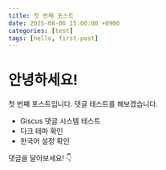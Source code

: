 ```yaml
---
title: 첫 번째 포스트
date: 2025-08-06 15:00:00 +0900
categories: [test]
tags: [hello, first-post]
---
```


# 안녕하세요!

첫 번째 포스트입니다. 댓글 테스트를 해보겠습니다.

- Giscus 댓글 시스템 테스트
- 다크 테마 확인
- 한국어 설정 확인

댓글을 달아보세요! 👇